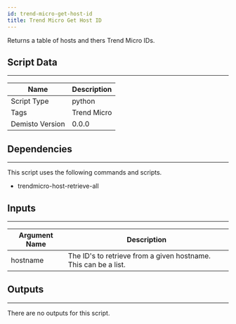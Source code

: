 ```yaml
---
id: trend-micro-get-host-id
title: Trend Micro Get Host ID
---
```


Returns a table of hosts and thers Trend Micro IDs.

## Script Data
---

| **Name** | **Description** |
| --- | --- |
| Script Type | python |
| Tags | Trend Micro |
| Demisto Version | 0.0.0 |

## Dependencies
---
This script uses the following commands and scripts.
* trendmicro-host-retrieve-all

## Inputs
---

| **Argument Name** | **Description** |
| --- | --- |
| hostname | The ID's to retrieve from a given hostname. This can be a list. |

## Outputs
---
There are no outputs for this script.
